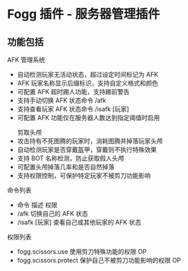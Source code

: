 <h1>Fogg 插件 - 服务器管理插件</h1>
<h2>功能包括</h2>
AFK 管理系统
<ul>
<li>自动检测玩家无活动状态，超过设定时间标记为 AFK</li>
<li>AFK 玩家名称显示后缀标识，支持自定义格式和颜色</li>
<li>可配置 AFK 超时踢人功能，支持踢前警告</li>
<li>支持手动切换 AFK 状态命令 /afk</li>
<li>支持查看玩家 AFK 状态命令 /isafk [玩家]</li>
<li>可配置 AFK 功能仅在服务器人数达到指定阈值时启用</li>
</ul>
<ul>
剪取头颅
<li>攻击持有不死图腾的玩家时，消耗图腾并掉落玩家头颅</li>
<li>自动检测玩家是否穿戴盔甲，穿戴则不执行特殊效果</li>
<li>支持 BOT 名称检测，防止获取假人头颅</li>
<li>可配置头颅掉落几率和是否自然掉落</li>
<li>支持权限控制，可保护特定玩家不被剪刀功能影响</li>
</ul>
命令列表
<ul>
<li>命令	描述	权限</li>
<li>/afk	切换自己的 AFK 状态</li>
<li>/isafk [玩家]	查看自己或其他玩家的 AFK 状态</li>
</ul>
权限列表
<ul>
<li>fogg.scissors.use	使用剪刀特殊功能的权限	OP</li>
<li>fogg.scissors.protect	保护自己不被剪刀功能影响的权限	OP</li>
</ul>
